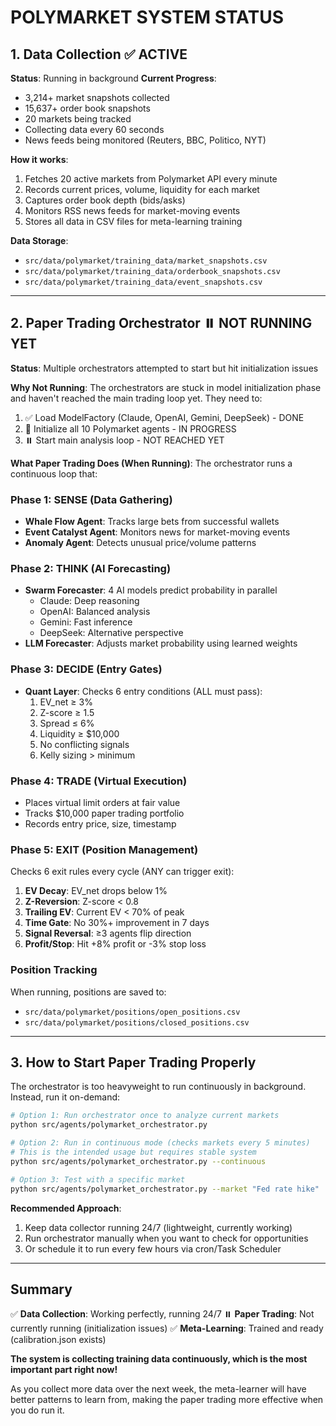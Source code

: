 # POLYMARKET SYSTEM STATUS

## 1. Data Collection ✅ ACTIVE

**Status**: Running in background
**Current Progress**: 
- 3,214+ market snapshots collected
- 15,637+ order book snapshots
- 20 markets being tracked
- Collecting data every 60 seconds
- News feeds being monitored (Reuters, BBC, Politico, NYT)

**How it works**:
1. Fetches 20 active markets from Polymarket API every minute
2. Records current prices, volume, liquidity for each market
3. Captures order book depth (bids/asks)
4. Monitors RSS news feeds for market-moving events
5. Stores all data in CSV files for meta-learning training

**Data Storage**:
- `src/data/polymarket/training_data/market_snapshots.csv`
- `src/data/polymarket/training_data/orderbook_snapshots.csv`
- `src/data/polymarket/training_data/event_snapshots.csv`

---

## 2. Paper Trading Orchestrator ⏸️ NOT RUNNING YET

**Status**: Multiple orchestrators attempted to start but hit initialization issues

**Why Not Running**:
The orchestrators are stuck in model initialization phase and haven't reached the main trading loop yet. They need to:
1. ✅ Load ModelFactory (Claude, OpenAI, Gemini, DeepSeek) - DONE
2. 🔄 Initialize all 10 Polymarket agents - IN PROGRESS
3. ⏸️ Start main analysis loop - NOT REACHED YET

**What Paper Trading Does (When Running)**:
The orchestrator runs a continuous loop that:

### Phase 1: SENSE (Data Gathering)
- **Whale Flow Agent**: Tracks large bets from successful wallets
- **Event Catalyst Agent**: Monitors news for market-moving events
- **Anomaly Agent**: Detects unusual price/volume patterns

### Phase 2: THINK (AI Forecasting)
- **Swarm Forecaster**: 4 AI models predict probability in parallel
  - Claude: Deep reasoning
  - OpenAI: Balanced analysis
  - Gemini: Fast inference
  - DeepSeek: Alternative perspective
- **LLM Forecaster**: Adjusts market probability using learned weights

### Phase 3: DECIDE (Entry Gates)
- **Quant Layer**: Checks 6 entry conditions (ALL must pass):
  1. EV_net ≥ 3%
  2. Z-score ≥ 1.5
  3. Spread ≤ 6%
  4. Liquidity ≥ $10,000
  5. No conflicting signals
  6. Kelly sizing > minimum

### Phase 4: TRADE (Virtual Execution)
- Places virtual limit orders at fair value
- Tracks $10,000 paper trading portfolio
- Records entry price, size, timestamp

### Phase 5: EXIT (Position Management)
Checks 6 exit rules every cycle (ANY can trigger exit):
1. **EV Decay**: EV_net drops below 1%
2. **Z-Reversion**: Z-score < 0.8
3. **Trailing EV**: Current EV < 70% of peak
4. **Time Gate**: No 30%+ improvement in 7 days
5. **Signal Reversal**: ≥3 agents flip direction
6. **Profit/Stop**: Hit +8% profit or -3% stop loss

### Position Tracking
When running, positions are saved to:
- `src/data/polymarket/positions/open_positions.csv`
- `src/data/polymarket/positions/closed_positions.csv`

---

## 3. How to Start Paper Trading Properly

The orchestrator is too heavyweight to run continuously in background. Instead, run it on-demand:

```bash
# Option 1: Run orchestrator once to analyze current markets
python src/agents/polymarket_orchestrator.py

# Option 2: Run in continuous mode (checks markets every 5 minutes)
# This is the intended usage but requires stable system
python src/agents/polymarket_orchestrator.py --continuous

# Option 3: Test with a specific market
python src/agents/polymarket_orchestrator.py --market "Fed rate hike"
```

**Recommended Approach**:
1. Keep data collector running 24/7 (lightweight, currently working)
2. Run orchestrator manually when you want to check for opportunities
3. Or schedule it to run every few hours via cron/Task Scheduler

---

## Summary

✅ **Data Collection**: Working perfectly, running 24/7
⏸️ **Paper Trading**: Not currently running (initialization issues)
✅ **Meta-Learning**: Trained and ready (calibration.json exists)

**The system is collecting training data continuously, which is the most important part right now!**

As you collect more data over the next week, the meta-learner will have better patterns to learn from, making the paper trading more effective when you do run it.
